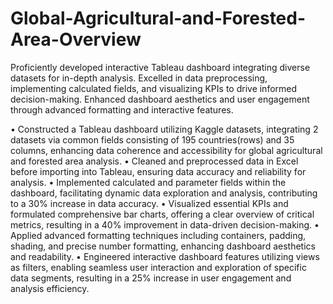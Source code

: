 # Global-Agricultural-and-Forested-Area-Overview
Proficiently developed interactive Tableau dashboard integrating diverse datasets for in-depth analysis. Excelled in data preprocessing, implementing calculated fields, and visualizing KPIs to drive informed decision-making. Enhanced dashboard aesthetics and user engagement through advanced formatting and interactive features.

•	Constructed a Tableau dashboard utilizing Kaggle datasets, integrating 2 datasets via common fields consisting of 195 countries(rows) and 35 columns, enhancing data coherence and accessibility for global agricultural and forested area analysis.
•	Cleaned and preprocessed data in Excel before importing into Tableau, ensuring data accuracy and reliability for analysis.
•	Implemented calculated and parameter fields within the dashboard, facilitating dynamic data exploration and analysis, contributing to a 30% increase in data accuracy.
•	Visualized essential KPIs and formulated comprehensive bar charts, offering a clear overview of critical metrics, resulting in a 40% improvement in data-driven decision-making.
•	Applied advanced formatting techniques including containers, padding, shading, and precise number formatting, enhancing dashboard aesthetics and readability.
•	Engineered interactive dashboard features utilizing views as filters, enabling seamless user interaction and exploration of specific data segments, resulting in a 25% increase in user engagement and analysis efficiency.
